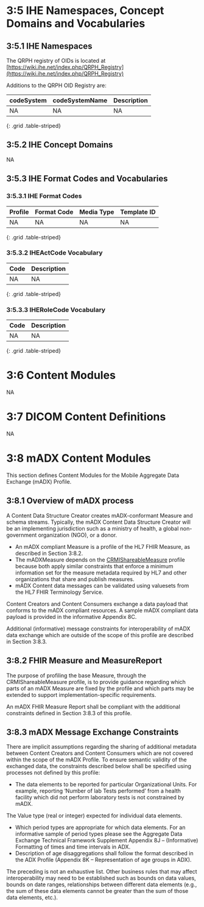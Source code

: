# 3:5 IHE Namespaces, Concept Domains and Vocabularies

## 3:5.1 IHE Namespaces
The QRPH registry of OIDs is located at [https://wiki.ihe.net/index.php/QRPH_Registry](https://wiki.ihe.net/index.php/QRPH_Registry)

Additions to the QRPH OID Registry are:

| codeSystem | codeSystemName | Description |
|-------------------|--------------------------|---------------|
| NA | NA | NA |
{: .grid .table-striped}

## 3:5.2 IHE Concept Domains

NA

## 3:5.3 IHE Format Codes and Vocabularies

### 3:5.3.1 IHE Format Codes

| Profile | Format Code | Media Type | Template ID |
|-------------------|--------------------------|---------------|--------|
| NA | NA | NA | NA |
{: .grid .table-striped}

### 3:5.3.2 IHEActCode Vocabulary

| Code | Description |
|-------------------|--------------------------|
| NA | NA |
{: .grid .table-striped}

### 3:5.3.3 IHERoleCode Vocabulary

| Code | Description |
|-------------------|--------------------------|
| NA | NA |
{: .grid .table-striped}

# 3:6 Content Modules

NA

# 3:7 DICOM Content Definitions

NA
# 3:8 mADX Content Modules

This section defines Content Modules for the Mobile Aggregate Data Exchange (mADX) Profile.

## 3:8.1 Overview of mADX process
A Content Data Structure Creator creates mADX-conformant Measure and schema streams. Typically, the mADX Content Data Structure Creator will be an implementing jurisdiction such as a ministry of health, a global non-government organization (NGO), or a donor.

- An mADX compliant Measure is a profile of the HL7 FHIR Measure, as described in Section 3:8.2.
- The mADXMeasure depends on the [CRMIShareableMeasure]({{site.data.fhir.crmi}}StructureDefinition/crmi-shareablemeasure) profile because both apply similar constraints that enforce a minimum information set for the measure metadata required by HL7 and other organizations that share and publish measures.
- mADX Content data messages can be validated using valuesets from the HL7 FHIR Terminology Service.

Content Creators and Content Consumers exchange a data payload that conforms to the mADX compliant resources. A sample mADX compliant data payload is provided in the informative Appendix 8C.

Additional (informative) message constraints for interoperability of mADX data exchange which are outside of the scope of this profile are described in Section 3:8.3.

<a name="section-8.2"> </a>

## 3:8.2 FHIR Measure and MeasureReport

The purpose of profiling the base Measure, through the CRMIShareableMeasure profile, is to provide guidance regarding which parts of an mADX Measure are fixed by the profile and which parts may be extended to support implementation-specific requirements.

An mADX FHIR Measure Report shall be compliant with the additional constraints defined in Section 3:8.3 of this profile.

## 3:8.3 mADX Message Exchange Constraints

There are implicit assumptions regarding the sharing of additional metadata between Content Creators and Content Consumers which are not covered within the scope of the mADX Profile. To ensure semantic validity of the exchanged data, the constraints described below shall be specified using processes not defined by this profile:
- The data elements to be reported for particular Organizational Units. For example, reporting ‘Number of lab Tests performed’ from a health facility which did not perform laboratory tests is not constrained by mADX.

The Value type (real or integer) expected for individual data elements.

- Which period types are appropriate for which data elements. For an informative sample of period types please see the Aggregate Data Exchange Technical Framework Supplement Appendix 8J – (Informative) Formatting of times and time intervals in ADX.
- Description of age disaggregations shall follow the format described in the ADX Profile (Appendix 8K – Representation of age groups in ADX).

The preceding is not an exhaustive list. Other business rules that may affect interoperability may need to be established such as bounds on data values, bounds on date ranges, relationships between different data elements (e.g., the sum of these data elements cannot be greater than the sum of those data elements, etc.).